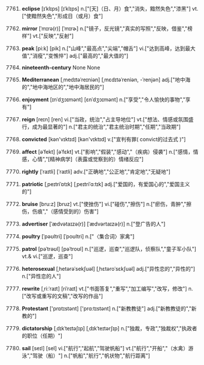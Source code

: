 7761. **eclipse**
[ɪˈklɪps]  [ɪˈklɪps]
n.["[天]（日、月）食","消失，黯然失色","漆黑"]  vt.["使黯然失色","形成日（或月）食"]  

7762. **mirror**
[ˈmɪrə(r)]  [ˈmɪrɚ]
n.["镜子，反光镜","真实的写照","反映，借鉴","榜样"]  vt.["反映","反射"]  

7763. **peak**
[pi:k]  [pik]
n.["山峰","最高点","尖端","帽舌"]  vi.["达到高峰，达到最大值","消瘦","变憔悴"]  adj.["最高的","最大值的"]  

7764. **nineteenth-century**
None
None

7765. **Mediterranean**
[ˌmedɪtəˈreɪniən]  [ˌmɛdɪtəˈreniən, -ˈrenjən]
adj.["地中海的","地中海地区的","地中海居民的"]  

7766. **enjoyment**
[ɪnˈdʒɔɪmənt]  [ɛnˈdʒɔɪmənt]
n.["享受","令人愉快的事物","享有"]  

7767. **reign**
[reɪn]  [ren]
vi.["当政，统治","占主导地位"]  vt.["想法、情感或氛围盛行，成为最显著的"]  n.["君主的统治","君主统治时期","任期","当政期"]  

7768. **convicted**
[kən'vɪktɪd]  [kən'vɪktɪd]
v.["宣判有罪( convict的过去式 )"]  

7769. **affect**
[əˈfekt]  [əˈfɛkt]
vt.["影响","假装","感动","（疾病）侵袭"]  n.["感情，情感，心情","[精神病学]（表露或觉察到的）情绪反应"]  

7770. **rightly**
[ˈraɪtli]  [ˈraɪtli]
adv.["正确地","公正地","肯定地","无疑地"]  

7771. **patriotic**
[ˌpeɪtriˈɒtɪk]  [ˌpeɪtriˈɑ:tɪk]
adj.["爱国的，有爱国心的","爱国主义的"]  

7772. **bruise**
[bru:z]  [bruz]
vt.["使挫伤"]  vi.["碰伤","擦伤"]  n.["瘀伤，青肿","擦伤，伤痕","（感情受到的）伤害"]  

7773. **advertiser**
[ˈædvətaɪzə(r)]  [ˈædvərtaɪzə(r)]
n.["登广告的人"]  

7774. **poultry**
[ˈpəʊltri]  [ˈpoʊltri]
n.["〈集合词〉家禽"]  

7775. **patrol**
[pəˈtrəʊl]  [pəˈtroʊl]
n.["巡逻，巡查","巡逻队，侦察队","童子军小队"]  vt.& vi.["巡逻，巡查"]  

7776. **heterosexual**
[ˌhetərəˈsekʃuəl]  [ˌhɛtəroˈsɛkʃuəl]
adj.["异性恋的","异性的"]  n.["异性恋的人"]  

7777. **rewrite**
[ˌri:ˈraɪt]  [riˈraɪt]
vt.["书面答复","重写","加工编写","改写，修改"]  n.["改写或重写的文稿","改写的作品"]  

7778. **Protestant**
['prɒtɪstənt]  ['prɑ:tɪstənt]
n.["新教教徒"]  adj.["新教教徒的","新教的"]  

7779. **dictatorship**
[ˌdɪkˈteɪtəʃɪp]  [ˌdɪkˈteɪtərʃɪp]
n.["独裁，专政","独裁权","执政者的职位（任期）"]  

7780. **sail**
[seɪl]  [sel]
vi.["航行","起航","驾驶帆船"]  vt.["航行","开船","（水禽）游泳","驾驶（船）"]  n.["帆船","航行","帆状物","航行距离"]  

